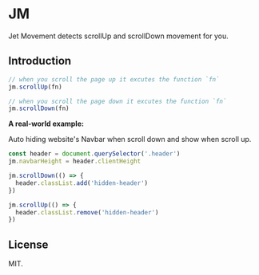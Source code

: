 # JM

Jet Movement detects scrollUp and scrollDown movement for you.

## Introduction

```javascript
// when you scroll the page up it excutes the function `fn`
jm.scrollUp(fn)

// when you scroll the page down it excutes the function `fn`
jm.scrollDown(fn)
```

**A real-world example:**

Auto hiding website's Navbar when scroll down and show when scroll up.

```javascript
const header = document.querySelector('.header')
jm.navbarHeight = header.clientHeight

jm.scrollDown(() => {
  header.classList.add('hidden-header')
})

jm.scrollUp(() => {
  header.classList.remove('hidden-header')
})
```

## License

MIT.